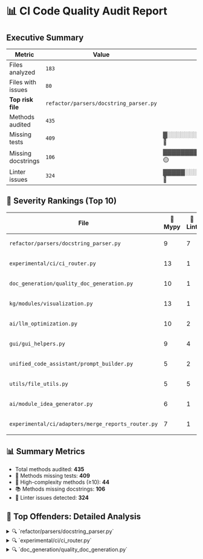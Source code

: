 # 📊 CI Code Quality Audit Report

## Executive Summary

| Metric                     | Value    | Visual |
|----------------------------|----------|--------|
| Files analyzed             | `183`    |     |
| Files with issues          | `80`     |     |
| **Top risk file**          | `refactor/parsers/docstring_parser.py` |     |
| Methods audited            | `435`    |     |
| Missing tests              | `409`    | ▓░░░░░░░░░░░░░░░░░░░ 🔴 |
| Missing docstrings         | `106`    | ▓▓▓▓▓▓▓▓▓▓▓▓▓▓▓░░░░░ 🟡 |
| Linter issues              | `324`    | ▓▓▓▓▓░░░░░░░░░░░░░░░ 🔴 |



## 🧨 Severity Rankings (Top 10)

| File | 🔣 Mypy | 🧼 Lint | 📉 Cx | 📊 Cov | 📈 Score | 🎯 Priority |
|------|--------|--------|------|--------|----------|-------------|
| `refactor/parsers/docstring_parser.py` | 9 | 7 | 5.42 🟢 | 0.0% ░░░░░░░░░░░░░░░░░░░░ | 35.92 | 🔥 High |
| `experimental/ci/ci_router.py` | 13 | 1 | 6.08 🟢 | 0.3% ░░░░░░░░░░░░░░░░░░░░ | 35.58 | 🔥 High |
| `doc_generation/quality_doc_generation.py` | 10 | 1 | 11.5 🟡 | 0.0% ░░░░░░░░░░░░░░░░░░░░ | 35.0 | 🔥 High |
| `kg/modules/visualization.py` | 13 | 1 | 4.62 🟢 | 0.0% ░░░░░░░░░░░░░░░░░░░░ | 34.12 | 🔥 High |
| `ai/llm_optimization.py` | 10 | 2 | 7.33 🟢 | 0.0% ░░░░░░░░░░░░░░░░░░░░ | 32.33 | 🔥 High |
| `gui/gui_helpers.py` | 9 | 4 | 2.25 🟢 | 0.0% ░░░░░░░░░░░░░░░░░░░░ | 28.25 | ⚠️ Medium |
| `unified_code_assistant/prompt_builder.py` | 5 | 2 | 9.5 🟢 | 0.0% ░░░░░░░░░░░░░░░░░░░░ | 24.5 | ⚠️ Medium |
| `utils/file_utils.py` | 5 | 5 | 3.89 🟢 | 0.0% ░░░░░░░░░░░░░░░░░░░░ | 23.39 | ⚠️ Medium |
| `ai/module_idea_generator.py` | 6 | 1 | 7.6 🟢 | 0.0% ░░░░░░░░░░░░░░░░░░░░ | 23.1 | ⚠️ Medium |
| `experimental/ci/adapters/merge_reports_router.py` | 7 | 1 | 5.56 🟢 | 0.3% ░░░░░░░░░░░░░░░░░░░░ | 23.05 | ⚠️ Medium |


## 📊 Summary Metrics

- Total methods audited: **435**
- 🚫 Methods missing tests: **409**
- 🔺 High-complexity methods (≥10): **44**
- 📚 Methods missing docstrings: **106**
- 🧼 Linter issues detected: **324**




## 🔎 Top Offenders: Detailed Analysis

<details>
<summary>🔍 `refactor/parsers/docstring_parser.py`</summary>


**❗ MyPy Errors:**
- scripts/refactor/parsers/docstring_parser.py:75: error: Function is missing a type annotation  [no-untyped-def]
- scripts/refactor/parsers/docstring_parser.py:79: error: Call to untyped function "arg_str" in typed context  [no-untyped-call]
- scripts/refactor/parsers/docstring_parser.py:80: error: Call to untyped function "arg_str" in typed context  [no-untyped-call]
- scripts/refactor/parsers/docstring_parser.py:83: error: Call to untyped function "arg_str" in typed context  [no-untyped-call]
- scripts/refactor/parsers/docstring_parser.py:152: error: Function is missing a type annotation  [no-untyped-def]
- scripts/refactor/parsers/docstring_parser.py:154: error: "Collection[str]" has no attribute "append"  [attr-defined]
- scripts/refactor/parsers/docstring_parser.py:156: error: "Collection[str]" has no attribute "append"  [attr-defined]
- scripts/refactor/parsers/docstring_parser.py:158: error: Call to untyped function "visit" in typed context  [no-untyped-call]
- scripts/refactor/parsers/docstring_parser.py:160: error: Call to untyped function "visit" in typed context  [no-untyped-call]

**🧼 Pydocstyle Issues:**
- `DocstringAnalyzer`: D101 — Missing docstring in public class
- `__init__`: D107 — Missing docstring in __init__
- `__init__`: D200 — One-line docstring should fit on one line with quotes (found 3)
- `should_exclude`: D102 — Missing docstring in public method
- `analyze_directory`: D102 — Missing docstring in public method
- `DocstringAuditCLI`: D101 — Missing docstring in public class
- `run`: D200 — One-line docstring should fit on one line with quotes (found 3)

**📉 Complexity & Coverage Issues:**
- `split_docstring_sections`: Complexity = 9, Coverage = 0.0%
- `DocstringAnalyzer.__init__`: Complexity = 1, Coverage = 0.0%
- `DocstringAnalyzer.should_exclude`: Complexity = 1, Coverage = 0.0%
- `DocstringAnalyzer._format_args`: Complexity = 9, Coverage = 0.0%
- `DocstringAnalyzer._get_return_type`: Complexity = 4, Coverage = 0.0%
- `DocstringAnalyzer._process_function`: Complexity = 1, Coverage = 0.0%
- `DocstringAnalyzer._process_class`: Complexity = 5, Coverage = 0.0%
- `DocstringAnalyzer.extract_docstrings`: Complexity = 8, Coverage = 0.0%
- `DocstringAnalyzer.analyze_directory`: Complexity = 7, Coverage = 0.0%
- `DocstringAuditCLI.__init__`: Complexity = 1, Coverage = 0.0%
- `DocstringAuditCLI.parse_args`: Complexity = 1, Coverage = 0.0%
- `DocstringAuditCLI.run`: Complexity = 18, Coverage = 0.0%

**📚 Function Descriptions:**
- `split_docstring_sections`: Split a docstring into its sections: description, args, and returns.
  - Args: ['docstring: Optional[str]']
  - Returns: Dict[str, Optional[str]]
- `__init__`: None
  - Args: ['self: Any', 'exclude_dirs: List[str]']
  - Returns: None
- `should_exclude`: None
  - Args: ['self: Any', 'path: Path']
  - Returns: bool
- `_format_args`: None
  - Args: ['self: Any', 'args_node: ast.arguments']
  - Returns: List[str]
- `arg_str`: None
  - Args: ['arg: Any']
  - Returns: Any
- `_get_return_type`: None
  - Args: ['self: Any', 'func_node: ast.FunctionDef']
  - Returns: str
- `_process_function`: None
  - Args: ['self: Any', 'node: ast.FunctionDef']
  - Returns: Dict[str, Any]
- `_process_class`: None
  - Args: ['self: Any', 'node: ast.ClassDef']
  - Returns: Dict[str, Any]
- `extract_docstrings`: Extract docstrings, args, and return types from a Python file using AST.
Always returns a consistent structure even on parse failure.
  - Args: ['self: Any', 'file_path: Path']
  - Returns: Dict[str, Any]
- `visit`: None
  - Args: ['node: Any']
  - Returns: Any
- `analyze_directory`: None
  - Args: ['self: Any', 'root: Path']
  - Returns: Dict[str, Dict[str, Any]]
- `__init__`: Initialize the command-line interface for the docstring audit.
  - Args: ['self: Any']
  - Returns: None
- `parse_args`: Parse command-line arguments.
  - Args: ['self: Any']
  - Returns: argparse.Namespace
- `run`: Run the docstring audit.
  - Args: ['self: Any']
  - Returns: None

</details>

<details>
<summary>🔍 `experimental/ci/ci_router.py`</summary>


**❗ MyPy Errors:**
- scripts/experimental/ci/ci_router.py:68: error: Missing type parameters for generic type "Dict"  [type-arg]
- scripts/experimental/ci/ci_router.py:126: error: Incompatible types in assignment (expression has type "str", variable has type "CITask")  [assignment]
- scripts/experimental/ci/ci_router.py:127: error: No overload variant of "get" of "dict" matches argument types "CITask", "list[Never]"  [call-overload]
- scripts/experimental/ci/ci_router.py:207: error: Missing type parameters for generic type "Dict"  [type-arg]
- scripts/experimental/ci/ci_router.py:231: error: Missing type parameters for generic type "Dict"  [type-arg]
- scripts/experimental/ci/ci_router.py:241: error: Need type annotation for "result"  [var-annotated]
- scripts/experimental/ci/ci_router.py:262: error: Incompatible types in assignment (expression has type "int", target has type "list[Any] | str | None")  [assignment]
- scripts/experimental/ci/ci_router.py:268: error: Item "str" of "list[Any] | str | None" has no attribute "append"  [union-attr]
- scripts/experimental/ci/ci_router.py:268: error: Item "None" of "list[Any] | str | None" has no attribute "append"  [union-attr]
- scripts/experimental/ci/ci_router.py:276: error: Missing type parameters for generic type "Dict"  [type-arg]
- scripts/experimental/ci/ci_router.py:301: error: Missing type parameters for generic type "Dict"  [type-arg]
- scripts/experimental/ci/ci_router.py:432: error: Function is missing a return type annotation  [no-untyped-def]
- scripts/experimental/ci/ci_router.py:485: error: Call to untyped function "main" in typed context  [no-untyped-call]

**🧼 Pydocstyle Issues:**
- `CIRouter`: D200 — One-line docstring should fit on one line with quotes (found 3)

**📉 Complexity & Coverage Issues:**
- `CIRouter.__init__`: Complexity = 1, Coverage = 0.0%
- `CIRouter.detect_changed_files`: Complexity = 7, Coverage = 0.0%
- `CIRouter.map_files_to_tasks`: Complexity = 8, Coverage = 3.1%
- `CIRouter._get_tasks_for_file`: Complexity = 8, Coverage = 0.0%
- `CIRouter._match_pattern`: Complexity = 12, Coverage = 0.0%
- `CIRouter._add_dependent_tasks`: Complexity = 5, Coverage = 0.0%
- `CIRouter.run_tasks`: Complexity = 4, Coverage = 0.0%
- `CIRouter._run_task`: Complexity = 5, Coverage = 0.0%
- `CIRouter.generate_report`: Complexity = 6, Coverage = 0.0%
- `CIRouter._generate_markdown_report`: Complexity = 9, Coverage = 0.0%
- `create_default_config`: Complexity = 1, Coverage = 0.0%
- `main`: Complexity = 7, Coverage = 0.0%

**📚 Function Descriptions:**
- `__init__`: Initialize the CI router with the provided configuration.
  - Args: ['self: Any', 'config: RouterConfig']
  - Returns: Any
- `detect_changed_files`: Detect changed files using git diff against the specified base branch.
  - Args: ['self: Any', 'base_branch: Optional[str]']
  - Returns: List[str]
- `map_files_to_tasks`: Map changed files to the CI tasks they affect.
  - Args: ['self: Any']
  - Returns: Dict[str, List[str]]
- `_get_tasks_for_file`: Get the tasks affected by changes to a specific file.
  - Args: ['self: Any', 'file_path: str']
  - Returns: List[str]
- `_match_pattern`: Check if a file path matches a pattern.
  - Args: ['self: Any', 'file_path: str', 'pattern: str']
  - Returns: bool
- `_add_dependent_tasks`: Add required dependent tasks to the tasks_to_run set.
  - Args: ['self: Any']
  - Returns: None
- `run_tasks`: Run all selected CI tasks.
  - Args: ['self: Any']
  - Returns: Dict[str, Dict]
- `_run_task`: Run a single CI task.
  - Args: ['self: Any', 'task: CITask']
  - Returns: Dict
- `generate_report`: Generate a comprehensive report of the CI run.
  - Args: ['self: Any']
  - Returns: Dict
- `_generate_markdown_report`: Generate a markdown report from the CI summary.
  - Args: ['self: Any', 'summary: Dict']
  - Returns: None
- `create_default_config`: Create the default router configuration based on the project structure.
  - Args: []
  - Returns: RouterConfig
- `main`: Main entry point for the CI Router.
  - Args: []
  - Returns: Any

</details>

<details>
<summary>🔍 `doc_generation/quality_doc_generation.py`</summary>


**❗ MyPy Errors:**
- scripts/doc_generation/quality_doc_generation.py:29: error: Function is missing a return type annotation  [no-untyped-def]
- scripts/doc_generation/quality_doc_generation.py:29: error: Missing type parameters for generic type "dict"  [type-arg]
- scripts/doc_generation/quality_doc_generation.py:38: error: Need type annotation for "grouped"  [var-annotated]
- scripts/doc_generation/quality_doc_generation.py:64: error: "Collection[str]" has no attribute "append"  [attr-defined]
- scripts/doc_generation/quality_doc_generation.py:79: error: Unsupported target for indexed assignment ("Collection[str]")  [index]
- scripts/doc_generation/quality_doc_generation.py:88: error: "Collection[str]" has no attribute "append"  [attr-defined]
- scripts/doc_generation/quality_doc_generation.py:94: error: Value of type "Collection[str]" is not indexable  [index]
- scripts/doc_generation/quality_doc_generation.py:94: error: Unsupported target for indexed assignment ("Collection[str]")  [index]
- scripts/doc_generation/quality_doc_generation.py:114: error: Function is missing a return type annotation  [no-untyped-def]
- scripts/doc_generation/quality_doc_generation.py:138: error: Call to untyped function "main" in typed context  [no-untyped-call]

**🧼 Pydocstyle Issues:**
- `main`: D103 — Missing docstring in public function

**📉 Complexity & Coverage Issues:**
- `generate_split_reports`: Complexity = 19, Coverage = 0.0%
- `main`: Complexity = 4, Coverage = 0.0%

**📚 Function Descriptions:**
- `generate_split_reports`: Generate split code quality documentation files.
  - Args: ['report_data: dict', 'output_dir: Path', 'verbose: bool']
  - Returns: Any
- `main`: None
  - Args: []
  - Returns: Any

</details>
